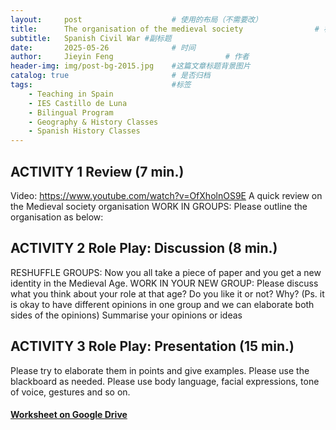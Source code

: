 ```yaml
---
layout:     post   				    # 使用的布局（不需要改）
title:      The organisation of the medieval society 				# 标题 
subtitle:   Spanish Civil War #副标题
date:       2025-05-26 				# 时间
author:     Jieyin Feng 						# 作者
header-img: img/post-bg-2015.jpg 	#这篇文章标题背景图片
catalog: true 						# 是否归档
tags:								#标签
    - Teaching in Spain 
    - IES Castillo de Luna
    - Bilingual Program
    - Geography & History Classes
    - Spanish History Classes
---
```


## ACTIVITY 1 Review (7 min.)
Video: https://www.youtube.com/watch?v=OfXholnOS9E
A quick review on the Medieval society organisation
WORK IN GROUPS: Please outline the organisation as below:

## ACTIVITY 2 Role Play: Discussion (8 min.)
RESHUFFLE GROUPS: Now you all take a piece of paper and you get a new identity in the Medieval Age.
WORK IN YOUR NEW GROUP:
Please discuss what you think about your role at that age? 
Do you like it or not? Why? (Ps. it is okay to have different opinions in one group and we can elaborate both sides of the opinions)
Summarise your opinions or ideas

## ACTIVITY 3 Role Play:  Presentation (15 min.)
Please try to elaborate them in points and give examples.
Please use the blackboard as needed.
Please use body language, facial expressions, tone of voice, gestures and so on.

#### [Worksheet on Google Drive](https://docs.google.com/document/d/1TV-85k0oDDdfkVb7sE-jKWdSY8cTroot/edit?usp=sharing&ouid=103086183032334531092&rtpof=true&sd=true)
